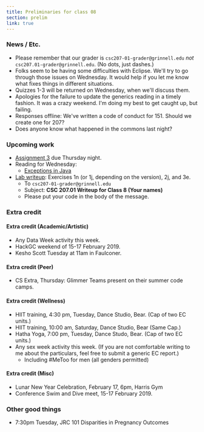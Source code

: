 ```yaml
---
title: Preliminaries for class 08
section: prelim
link: true
---
```

### News / Etc.

* Please remember that our grader is `csc207-01-grader@grinnell.edu` 
  *not* `csc207.01-grader@grinnell.edu`.  (No dots, just dashes.)
* Folks seem to be having some difficulties with Eclipse.  We'll try to
  go through those issues on Wednesday.  It would help if you let me
  know what fixes things in different situations.
* Quizzes 1-3 will be returned on Wednesday, when we'll discuss them.
* Apologies for the failure to update the generics reading in a timely
  fashion.  It was a crazy weekend.  I'm doing my best to get caught up,
  but failing.
* Responses offline: We've written a code of conduct for 151.  Should
  we create one for 207?
* Does anyone know what happened in the commons last night?

### Upcoming work

* [Assignment 3](../assignments/assignment03) due Thursday night.
* Reading for Wednesday:
    * [Exceptions in Java](../readings/exceptions)
* [Lab writeup](../writeups/writeup08): Exercises 1n (or 1j, depending on the version), 2j, and 3e.
    * To `csc207-01-grader@grinnell.edu`
    * Subject: **CSC 207.01 Writeup for Class 8 (Your names)**
    * Please put your code in the body of the message.

### Extra credit

#### Extra credit (Academic/Artistic)

* Any Data Week activity this week.
* HackGC weekend of 15-17 February 2019.
* Kesho Scott Tuesday at 11am in Faulconer.

#### Extra credit (Peer)

* CS Extra, Thursday: Glimmer Teams present on their summer code camps.

#### Extra credit (Wellness)

* HIIT training, 4:30 pm, Tuesday, Dance Studio, Bear.  (Cap of two EC units.)
* HIIT training, 10:00 am, Saturday, Dance Studio, Bear (Same Cap.)
* Hatha Yoga, 7:00 pm, Tuesday, Dance Studo, Bear.  (Cap of two EC units.)
* Any sex week activity this week.  (If you are not comfortable writing
  to me about the particulars, feel free to submit a generic EC report.)
    * Including #MeToo for men (all genders permitted)

#### Extra credit (Misc)

* Lunar New Year Celebration, February 17, 6pm, Harris Gym
* Conference Swim and Dive meet, 15-17 February 2019.  

### Other good things

* 7:30pm Tuesday, JRC 101 Disparities in Pregnancy Outcomes


